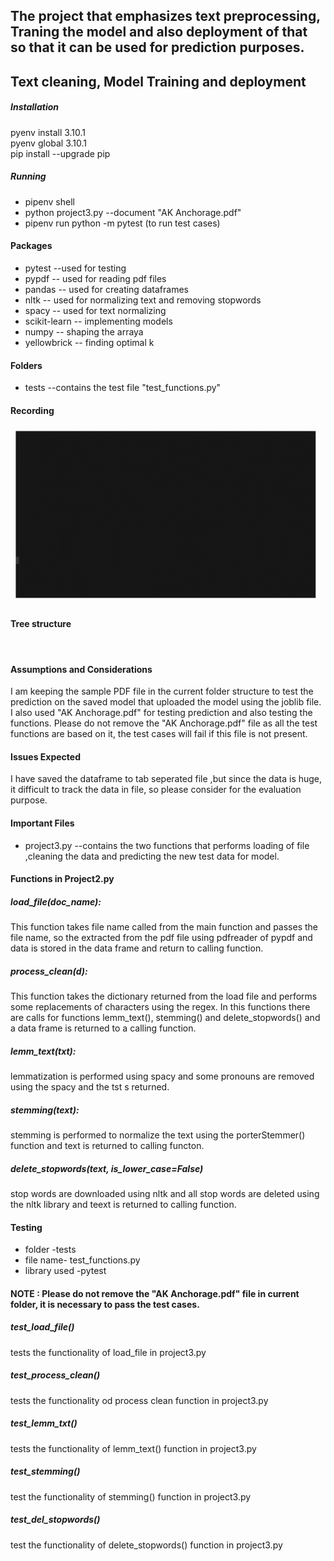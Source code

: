 ## The project that emphasizes text preprocessing, Traning the model and also deployment of that so that it can be used for prediction purposes.
## Text cleaning, Model Training and deployment 
##### Installation  
pyenv install 3.10.1  
pyenv global 3.10.1  
pip install --upgrade pip  
##### Running  
- pipenv shell
- python project3.py --document "AK Anchorage.pdf"
- pipenv run python -m pytest (to run test cases)
#### Packages   
- pytest            --used for testing
- pypdf             -- used for reading pdf files
- pandas            -- used for creating dataframes
- nltk              -- used for normalizing text and removing stopwords
- spacy             -- used for text  normalizing
- scikit-learn      -- implementing models
- numpy             -- shaping the arraya
- yellowbrick       -- finding optimal k

#### Folders
- tests --contains the test file "test_functions.py"

#### Recording
![](docs/TA_pj_3.gif)

#### Tree structure 
![]()

#### Assumptions and Considerations

I am keeping the sample PDF file in the current folder structure to test the prediction on the saved model that uploaded the model using the joblib file.
I also used "AK Anchorage.pdf" for testing prediction and also testing the functions.
Please do not remove the  "AK Anchorage.pdf" file as all the test functions are based on it, the test cases will fail if this file is not present.

#### Issues Expected

I have saved the dataframe to tab seperated file ,but since the data is huge, it difficult to track the data in file, so please consider for the evaluation purpose.

#### Important Files
- project3.py --contains the two functions that performs loading of file ,cleaning the data and predicting the new test data for model.

#### Functions in Project2.py

##### load_file(doc_name):

This function takes file name called from the main function and passes the file name, so the extracted from the pdf file using pdfreader of pypdf and data is stored in the data frame and return to calling function.

#####  process_clean(d):

This function takes the dictionary returned from the load file and performs some replacements of characters using the regex. In this functions there are calls for functions lemm_text(), stemming() and delete_stopwords()
and a data frame is returned to a calling function.

##### lemm_text(txt):

lemmatization is performed using spacy and some pronouns are removed using the spacy and the tst s returned.

##### stemming(text):

stemming is performed to normalize the text using the porterStemmer() function and text is returned to calling functon.

##### delete_stopwords(text, is_lower_case=False)

stop words are downloaded using nltk and all stop words are deleted using the nltk library and teext is returned to calling function.

#### Testing
- folder -tests
- file name- test_functions.py
- library used -pytest
#### NOTE : Please do not remove the "AK Anchorage.pdf" file in current folder, it is necessary to pass the test cases.
##### test_load_file()

tests the functionality of load_file in project3.py

##### test_process_clean()

tests the functionality od process clean function in project3.py

##### test_lemm_txt()

tests the functionality of lemm_text() function in project3.py

##### test_stemming()

test the functionality of stemming() function in project3.py

##### test_del_stopwords()

test the functionality of delete_stopwords() function in project3.py





